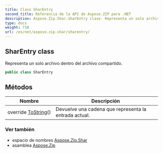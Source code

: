 ```yaml
---
title: Class SharEntry
second_title: Referencia de la API de Aspose.ZIP para .NET
description: Aspose.Zip.Shar.SharEntry clase. Representa un solo archivo dentro del archivo compartido.
type: docs
weight: 710
url: /es/net/aspose.zip.shar/sharentry/
---
```

## SharEntry class

Representa un solo archivo dentro del archivo compartido.

```csharp
public class SharEntry
```

## Métodos

| Nombre | Descripción |
| --- | --- |
| override [ToString](../../aspose.zip.shar/sharentry/tostring/)() | Devuelve una cadena que representa la entrada actual. |

### Ver también

* espacio de nombres [Aspose.Zip.Shar](../../aspose.zip.shar/)
* asamblea [Aspose.Zip](../../)


